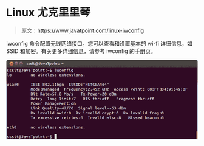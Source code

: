 # Linux 尤克里里琴

> 原文：<https://www.javatpoint.com/linux-iwconfig>

iwconfig 命令配置无线网络接口。您可以查看和设置基本的 wi-fi 详细信息，如 SSID 和加密。有关更多详细信息，请参考 iwconfig 的手册页。

![Linux iwconfig](img/073eae40f5c7eda9119b2d8ce4f05a86.png)